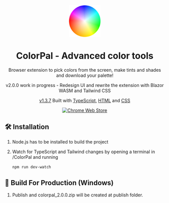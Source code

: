 <div align="center">
  <a href="https://chromewebstore.google.com/detail/colorpal-color-picker-eye/mbnpegpimodgjmlbfhkkdgbcfjmgpoad" target="_blank"><img alt="Logo" src="https://raw.githubusercontent.com/nikosdaridis/colorpal/main/icons/logo128.png" width="100" /></a>
</div>
<h1 align="center">ColorPal - Advanced color tools</h1>
<p align="center">Browser extension to pick colors from the screen, make tints and shades and download your palette!</p>
<p align="center">v2.0.0 work in progress - Redesign UI and rewrite the extension with Blazor WASM and Tailwind CSS</p>
<p align="center"><a href="https://github.com/nikosdaridis/colorpal/tree/1.3.7" target="_blank">v1.3.7</a> Built with <a href="https://www.typescriptlang.org" target="_blank">TypeScript</a>, <a href="https://developer.mozilla.org/en-US/docs/Web/HTML" target="_blank">HTML</a> and <a href="https://developer.mozilla.org/en-US/docs/Web/CSS" target="_blank">CSS</a></p>
<div align="center">
   <a href="https://chromewebstore.google.com/detail/colorpal-color-picker-eye/mbnpegpimodgjmlbfhkkdgbcfjmgpoad">
   <picture>
   <source srcset="https://i.imgur.com/XBIE9pk.png" media="(prefers-color-scheme: dark)">
   <img height="70" src="https://i.imgur.com/oGxig2F.png" alt="Chrome Web Store">
   </picture>
   </a>
</div>

## 🛠 Installation

1. Node.js has to be installed to build the project

2. Watch for TypeScript and Tailwind changes by opening a terminal in /ColorPal and running

   ```sh
   npm run dev-watch
   ```

## 🚀 Build For Production (Windows)

1. Publish and colorpal_2.0.0.zip will be created at publish folder.
